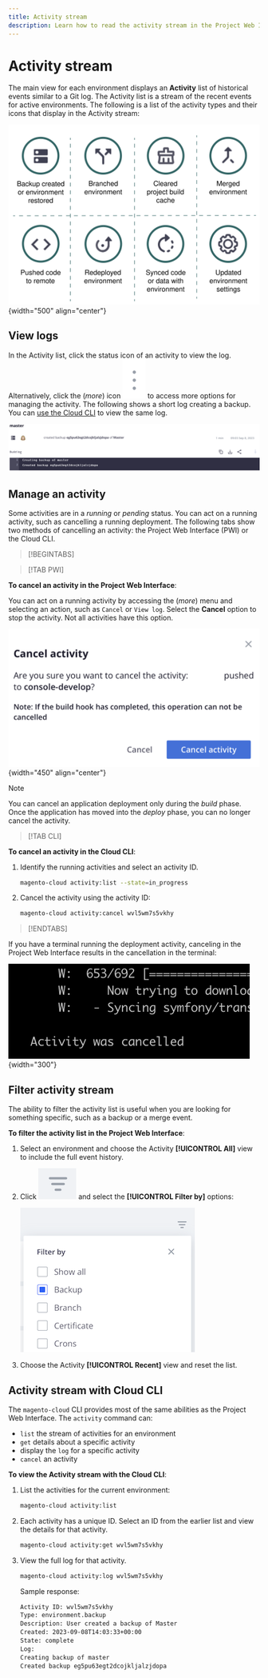 ```yaml
---
title: Activity stream
description: Learn how to read the activity stream in the Project Web Interface or the Cloud CLI for Adobe Commerce on Cloud infrastructure.
---
```

# Activity stream

The main view for each environment displays an **Activity** list of historical events similar to a Git log. The Activity list is a stream of the recent events for active environments. The following is a list of the activity types and their icons that display in the Activity stream:

![Activity types](../../assets/activity-types.svg){width="500" align="center"}

## View logs

In the Activity list, click the status icon of an activity to view the log. Alternatively, click the (_more_) icon ![more](../../assets/icon-more.png) to access more options for managing the activity. The following shows a short log creating a backup. You can [use the Cloud CLI](#activity-stream-with-cloud-cli) to view the same log.

![Log view](../../assets/log-view.png)

## Manage an activity

Some activities are in a _running_ or _pending_ status. You can act on a running activity, such as cancelling a running deployment. The following tabs show two methods of cancelling an activity: the Project Web Interface (PWI) or the Cloud CLI.

>[!BEGINTABS]

>[!TAB PWI]

**To cancel an activity in the Project Web Interface**:

You can act on a running activity by accessing the (_more_) menu and selecting an action, such as `Cancel` or `View log`. Select the **Cancel** option to stop the activity. Not all activities have this option.

![Cancel activity](../../assets/activity-icons/cancel-activity.png){width="450" align="center"}

>[!NOTE]
>
>You can cancel an application deployment only during the _build_ phase. Once the application has moved into the _deploy_ phase, you can no longer cancel the activity.

>[!TAB CLI]

**To cancel an activity in the Cloud CLI**:

1. Identify the running activities and select an activity ID.

   ```bash
   magento-cloud activity:list --state=in_progress
   ```

1. Cancel the activity using the activity ID:

   ```bash
   magento-cloud activity:cancel wvl5wm7s5vkhy
   ```

>[!ENDTABS]

If you have a terminal running the deployment activity, canceling in the Project Web Interface results in the cancellation in the terminal:

![Activity cancelled in terminal](../../assets/activity-icons/activity-cancelled.png){width="300"}

## Filter activity stream

The ability to filter the activity list is useful when you are looking for something specific, such as a backup or a merge event.

**To filter the activity list in the Project Web Interface**:

1. Select an environment and choose the Activity **[!UICONTROL All]** view to include the full event history.

1. Click ![Filter by](../../assets/icon-filterby.png) and select the **[!UICONTROL Filter by]** options:

   ![Filter activities](../../assets/activity-filter.png)

1. Choose the Activity **[!UICONTROL Recent]** view and reset the list.

## Activity stream with Cloud CLI

The `magento-cloud` CLI provides most of the same abilities as the Project Web Interface. The `activity` command can:

- `list` the stream of activities for an environment
- `get` details about a specific activity
- display the `log` for a specific activity
- `cancel` an activity

**To view the Activity stream with the Cloud CLI**:

1. List the activities for the current environment:

   ```bash
   magento-cloud activity:list
   ```

1. Each activity has a unique ID. Select an ID from the earlier list and view the details for that activity.

   ```bash
   magento-cloud activity:get wvl5wm7s5vkhy
   ```

1. View the full log for that activity.

   ```bash
   magento-cloud activity:log wvl5wm7s5vkhy
   ```

   Sample response:

    ```bash
    Activity ID: wvl5wm7s5vkhy
    Type: environment.backup
    Description: User created a backup of Master
    Created: 2023-09-08T14:03:33+00:00
    State: complete
    Log:
    Creating backup of master
    Created backup eg5pu63egt2dcojkljalzjdopa
    ```
